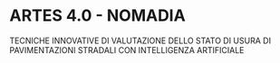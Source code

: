 # ARTES 4.0 - NOMADIA
TECNICHE INNOVATIVE DI VALUTAZIONE DELLO STATO DI USURA DI PAVIMENTAZIONI STRADALI CON INTELLIGENZA ARTIFICIALE
